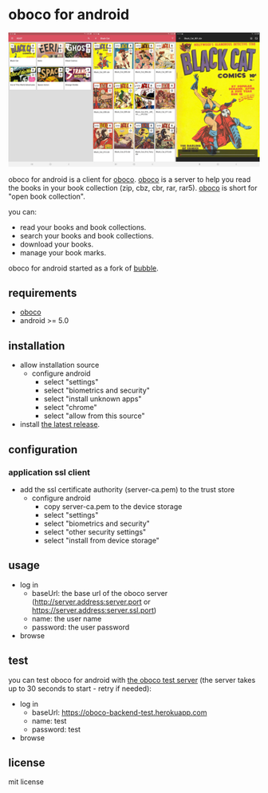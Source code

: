 # oboco for android

![oboco-android](art/screenshots.png "screenshots")

oboco for android is a client for [oboco](https://gitlab.com/jeeto/oboco).
[oboco](https://gitlab.com/jeeto/oboco) is a server to help you read the books in your book collection (zip, cbz, cbr, rar, rar5).
[oboco](https://gitlab.com/jeeto/oboco) is short for "open book collection".

you can:
- read your books and book collections.
- search your books and book collections.
- download your books.
- manage your book marks.

oboco for android started as a fork of [bubble](https://github.com/nkanaev/bubble).

## requirements

- [oboco](https://gitlab.com/jeeto/oboco)
- android >= 5.0

## installation

- allow installation source
	- configure android
		- select "settings"
		- select "biometrics and security"
		- select "install unknown apps"
		- select "chrome"
		- select "allow from this source"
- install [the latest release](https://gitlab.com/jeeto/oboco-android/-/jobs/artifacts/b9bda527/raw/app/build/outputs/apk/release/app-release.apk?job=assembleRelease).

## configuration

### application ssl client

- add the ssl certificate authority (server-ca.pem) to the trust store
	- configure android
		- copy server-ca.pem to the device storage
		- select "settings"
		- select "biometrics and security"
		- select "other security settings"
		- select "install from device storage"

## usage

- log in
	- baseUrl: the base url of the oboco server (http://server.address:server.port or https://server.address:server.ssl.port)
	- name: the user name
	- password: the user password
- browse

## test

you can test oboco for android with [the oboco test server](obocos://test:test@oboco-backend-test.herokuapp.com) (the server takes up to 30 seconds to start - retry if needed):
- log in
	- baseUrl: https://oboco-backend-test.herokuapp.com
	- name: test
	- password: test
- browse

## license

mit license